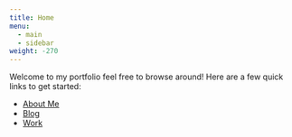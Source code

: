 ```yaml
---
title: Home
menu:
  - main
  - sidebar
weight: -270
---
```

Welcome to my portfolio feel free to browse around! Here are a few quick links to get started:

* [About Me](/about)
* [Blog](/blog)
* [Work](/work)
